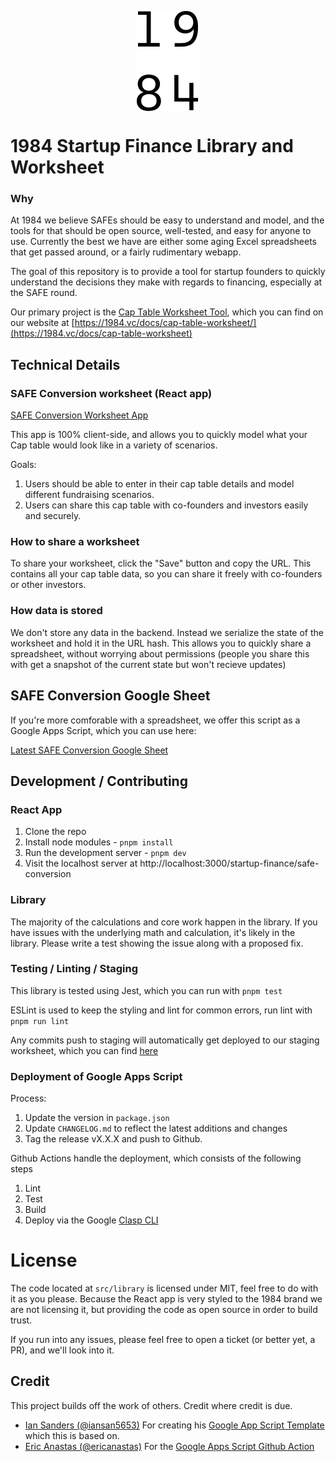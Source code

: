 <p align="center"><img src="https://raw.githubusercontent.com/1984vc/website/main/static/images/github-logo.svg" width="100" align="center"></p>

# 1984 Startup Finance Library and Worksheet

### Why

At 1984 we believe SAFEs should be easy to understand and model, and the tools for that should be open source, well-tested, and
easy for anyone to use. Currently the best we have are either some aging Excel spreadsheets that get passed around, or a fairly 
rudimentary webapp.

The goal of this repository is to provide a tool for startup founders to quickly understand the decisions they make with regards to financing,
especially at the SAFE round.

Our primary project is the [Cap Table Worksheet Tool](https://1984.vc/docs/cap-table-worksheet), which you can find on our website at [https://1984.vc/docs/cap-table-worksheet/](https://1984.vc/docs/cap-table-worksheet)

## Technical Details

### SAFE Conversion worksheet (React app)

[SAFE Conversion Worksheet App](https://1984.vc/docs/cap-table-worksheet)

This app is 100% client-side, and allows you to quickly model what your Cap table would look like in a variety of scenarios.

Goals:
1. Users should be able to enter in their cap table details and model different fundraising scenarios.
2. Users can share this cap table with co-founders and investors easily and securely.

### How to share a worksheet

To share your worksheet, click the "Save" button and copy the URL. This contains all your cap table data, so you can share it freely
with co-founders or other investors.

### How data is stored

We don't store any data in the backend. Instead we serialize the state of the worksheet and hold it in the URL hash.
This allows you to quickly share a spreadsheet, without worrying about permissions (people you share this with get a snapshot of
the current state but won't recieve updates)

## SAFE Conversion Google Sheet

If you're more comforable with a spreadsheet, we offer this script as a Google Apps Script, which you can use here:

[Latest SAFE Conversion Google Sheet](https://docs.google.com/spreadsheets/d/1eunUazlR9qeNVkH29ihF9MCrLtmBNAANByzck2HceX4/edit?usp=sharing)


## Development / Contributing

### React App

1. Clone the repo
1. Install node modules - `pnpm install`
1. Run the development server - `pnpm dev`
1. Visit the localhost server at http://localhost:3000/startup-finance/safe-conversion

### Library

The majority of the calculations and core work happen in the library. If you have issues with the underlying math and calculation,
it's likely in the library. Please write a test showing the issue along with a proposed fix.

### Testing / Linting / Staging

This library is tested using Jest, which you can run with `pnpm test`

ESLint is used to keep the styling and lint for common errors, run lint with `pnpm run lint`

Any commits push to staging will automatically get deployed to our staging worksheet, which you can find
[here](https://docs.google.com/spreadsheets/d/1d34sADQwY_wv0qw01KDclKl2i0IRLG1hC1SvCb5EpHg)


### Deployment of Google Apps Script

Process:

1. Update the version in `package.json`
2. Update `CHANGELOG.md` to reflect the latest additions and changes
3. Tag the release vX.X.X and push to Github.

Github Actions handle the deployment, which consists of the following steps

1. Lint
2. Test
3. Build
4. Deploy via the Google [Clasp CLI](https://developers.google.com/apps-script/guides/clasp)

# License

The code located at `src/library` is licensed under MIT, feel free to do with it as you please. Because the React app is very styled to the 1984 brand we are not licensing it, but providing the code as open source in order to build trust.

If you run into any issues, please feel free to open a ticket (or better yet, a PR), and we'll look into it.

## Credit

This project builds off the work of others. Credit where credit is due.

- [Ian Sanders (@iansan5653)](https://github.com/iansan5653) For creating his
  [Google App Script Template](https://github.com/iansan5653/gas-ts-template/generate) which this is based on.
- [Eric Anastas (@ericanastas)](https://github.com/ericanastas) For the
  [Google Apps Script Github Action](https://github.com/ericanastas/deploy-google-app-script-action)

